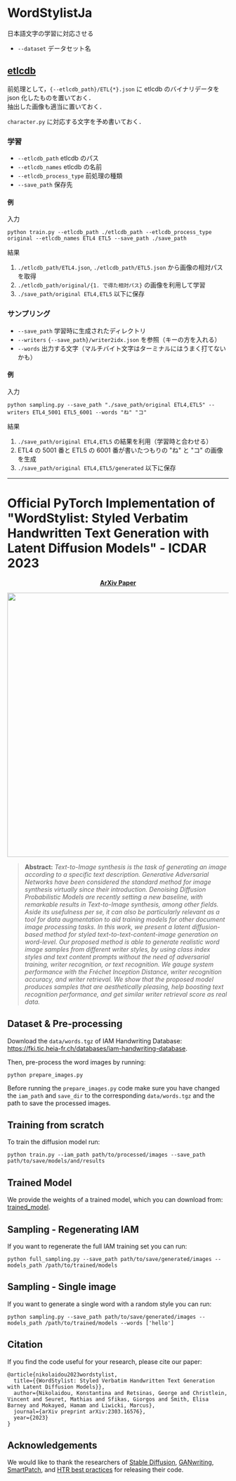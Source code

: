 # WordStylistJa

日本語文字の学習に対応させる

- `--dataset` データセット名

## [etlcdb](http://etlcdb.db.aist.go.jp/?lang=ja)

前処理として，`{--etlcdb_path}/ETL{*}.json` に etlcdb のバイナリデータを json 化したものを置いておく．  
抽出した画像も適当に置いておく．

`character.py` に対応する文字を予め書いておく．

### 学習

- `--etlcdb_path` etlcdb のパス
- `--etlcdb_names` etlcdb の名前
- `--etlcdb_process_type` 前処理の種類
- `--save_path` 保存先

#### 例

入力

```
python train.py --etlcdb_path ./etlcdb_path --etlcdb_process_type original --etlcdb_names ETL4 ETL5 --save_path ./save_path
```

結果

1. `./etlcdb_path/ETL4.json`, `./etlcdb_path/ETL5.json` から画像の相対パスを取得
2. `./etlcdb_path/original/{1. で得た相対パス}` の画像を利用して学習
3. `./save_path/original ETL4,ETL5` 以下に保存

### サンプリング

- `--save_path` 学習時に生成されたディレクトリ
- `--writers` `{--save_path}/writer2idx.json` を参照（キーの方を入れる）
- `--words` 出力する文字（マルチバイト文字はターミナルにはうまく打てないかも）

#### 例

入力

```
python sampling.py --save_path "./save_path/original ETL4,ETL5" --writers ETL4_5001 ETL5_6001 --words "ね" "コ"
```

結果

1. `./save_path/original ETL4,ETL5` の結果を利用（学習時と合わせる）
2. ETL4 の 5001 番と ETL5 の 6001 番が書いたつもりの "ね" と "コ" の画像を生成
3. `./save_path/original ETL4,ETL5/generated` 以下に保存

---

# Official PyTorch Implementation of "WordStylist: Styled Verbatim Handwritten Text Generation with Latent Diffusion Models" - ICDAR 2023

<!-- 
[arXiv](https://arxiv.org/pdf/2303.16576.pdf) 
  -->
 <p align='center'>
  <b>
    <a href="https://arxiv.org/pdf/2303.16576.pdf">ArXiv Paper</a>
  </b>
</p> 

 
 <p align="center">
<img src=figs/wordstylist.png width="600"/>
</p>

> **Abstract:** 
>*Text-to-Image synthesis is the task of generating an image according to a specific text description. Generative Adversarial Networks have been considered the standard method for image synthesis virtually since their introduction. Denoising Diffusion Probabilistic Models are recently setting a new baseline, with remarkable results in Text-to-Image synthesis, among other fields. Aside its usefulness per se, it can also be particularly relevant as a tool for data augmentation to aid training models for other document image processing tasks. In this work, we present a latent diffusion-based method for styled text-to-text-content-image generation on word-level. Our proposed method is able to generate realistic word image samples from different writer styles, by using class index styles and text content prompts without the need of adversarial training, writer recognition, or text recognition. We gauge system performance with the Fréchet Inception Distance, writer recognition accuracy, and writer retrieval. We show that the proposed model produces samples that are aesthetically pleasing, help boosting text recognition performance, and get similar writer retrieval score as real data.*


## Dataset & Pre-processing

Download the ```data/words.tgz``` of IAM Handwriting Database: https://fki.tic.heia-fr.ch/databases/iam-handwriting-database.

Then, pre-process the word images by running:
```
python prepare_images.py
```
Before running the ```prepare_images.py``` code make sure you have changed the ```iam_path``` and ```save_dir``` to the corresponding ```data/words.tgz``` and the path to save the processed images.

## Training from scratch

To train the diffusion model run:
```
python train.py --iam_path path/to/processed/images --save_path path/to/save/models/and/results
```

## Trained Model

We provide the weights of a trained model, which you can download from: [trained_model](https://drive.google.com/file/d/1XVRUXSJw0PaNgrtFH_mNHceFO-Ouf_xz/view?usp=share_link).

## Sampling - Regenerating IAM

If you want to regenerate the full IAM training set you can run:
```
python full_sampling.py --save_path path/to/save/generated/images --models_path /path/to/trained/models
```

## Sampling - Single image

If you want to generate a single word with a random style you can run:
```
python sampling.py --save_path path/to/save/generated/images --models_path /path/to/trained/models --words ['hello']
```

## Citation

If you find the code useful for your research, please cite our paper:
```
@article{nikolaidou2023wordstylist,
  title={{WordStylist: Styled Verbatim Handwritten Text Generation with Latent Diffusion Models}},
  author={Nikolaidou, Konstantina and Retsinas, George and Christlein, Vincent and Seuret, Mathias and Sfikas, Giorgos and Smith, Elisa Barney and Mokayed, Hamam and Liwicki, Marcus},
  journal={arXiv preprint arXiv:2303.16576},
  year={2023}
}
```

## Acknowledgements

We would like to thank the researchers of [Stable Diffusion](https://github.com/CompVis/stable-diffusion), [GANwriting](https://github.com/omni-us/research-GANwriting/tree/9e0d8a3a8327f00c67029dbf4a2fc1b0a88f730d), [SmartPatch](https://github.com/MattAlexMiracle/SmartPatch), and [HTR best practices](https://github.com/georgeretsi/HTR-best-practices/tree/main) for releasing their code.
